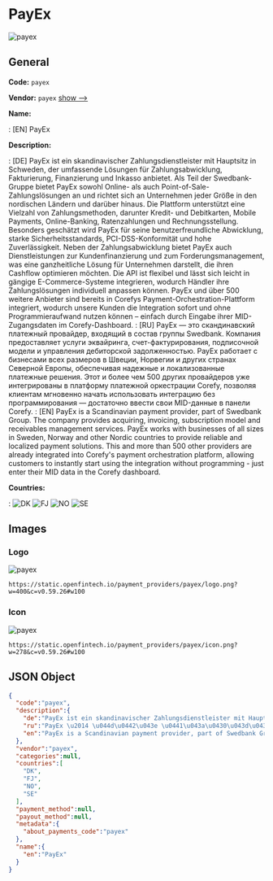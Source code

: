 
# PayEx 
![payex](https://static.openfintech.io/payment_providers/payex/logo.png?w=400&c=v0.59.26#w100)  

## General 
 
**Code:** `payex` 
 
**Vendor:** `payex` [show -->](/vendors/payex/) 
 
**Name:** 
 
:	[EN] PayEx 
 
**Description:** 
 
: [DE] PayEx ist ein skandinavischer Zahlungsdienstleister mit Hauptsitz in Schweden, der umfassende Lösungen für Zahlungsabwicklung, Fakturierung, Finanzierung und Inkasso anbietet. Als Teil der Swedbank-Gruppe bietet PayEx sowohl Online- als auch Point-of-Sale-Zahlungslösungen an und richtet sich an Unternehmen jeder Größe in den nordischen Ländern und darüber hinaus. Die Plattform unterstützt eine Vielzahl von Zahlungsmethoden, darunter Kredit- und Debitkarten, Mobile Payments, Online-Banking, Ratenzahlungen und Rechnungsstellung. Besonders geschätzt wird PayEx für seine benutzerfreundliche Abwicklung, starke Sicherheitsstandards, PCI-DSS-Konformität und hohe Zuverlässigkeit. Neben der Zahlungsabwicklung bietet PayEx auch Dienstleistungen zur Kundenfinanzierung und zum Forderungsmanagement, was eine ganzheitliche Lösung für Unternehmen darstellt, die ihren Cashflow optimieren möchten. Die API ist flexibel und lässt sich leicht in gängige E-Commerce-Systeme integrieren, wodurch Händler ihre Zahlungslösungen individuell anpassen können. PayEx und über 500 weitere Anbieter sind bereits in Corefys Payment-Orchestration-Plattform integriert, wodurch unsere Kunden die Integration sofort und ohne Programmieraufwand nutzen können – einfach durch Eingabe ihrer MID-Zugangsdaten im Corefy-Dashboard. 
: [RU] PayEx — это скандинавский платежный провайдер, входящий в состав группы Swedbank. Компания предоставляет услуги эквайринга, счет-фактурирования, подписочной модели и управления дебиторской задолженностью. PayEx работает с бизнесами всех размеров в Швеции, Норвегии и других странах Северной Европы, обеспечивая надежные и локализованные платежные решения. Этот и более чем 500 других провайдеров уже интегрированы в платформу платежной оркестрации Corefy, позволяя клиентам мгновенно начать использовать интеграцию без программирования — достаточно ввести свои MID-данные в панели Corefy. 
: [EN] PayEx is a Scandinavian payment provider, part of Swedbank Group. The company provides acquiring, invoicing, subscription model and receivables management services. PayEx works with businesses of all sizes in Sweden, Norway and other Nordic countries to provide reliable and localized payment solutions. This and more than 500 other providers are already integrated into Corefy's payment orchestration platform, allowing customers to instantly start using the integration without programming - just enter their MID data in the Corefy dashboard. 
 
 
**Countries:** 
 
:	![DK](https://cdnjs.cloudflare.com/ajax/libs/flag-icon-css/3.3.0/flags/4x3/dk.svg#w24) 	![FJ](https://cdnjs.cloudflare.com/ajax/libs/flag-icon-css/3.3.0/flags/4x3/fj.svg#w24) 	![NO](https://cdnjs.cloudflare.com/ajax/libs/flag-icon-css/3.3.0/flags/4x3/no.svg#w24) 	![SE](https://cdnjs.cloudflare.com/ajax/libs/flag-icon-css/3.3.0/flags/4x3/se.svg#w24)  

## Images 

### Logo 
 
![payex](https://static.openfintech.io/payment_providers/payex/logo.png?w=400&c=v0.59.26#w100)  

```
https://static.openfintech.io/payment_providers/payex/logo.png?w=400&c=v0.59.26#w100
```  

### Icon 
 
![payex](https://static.openfintech.io/payment_providers/payex/icon.png?w=278&c=v0.59.26#w100)  

```
https://static.openfintech.io/payment_providers/payex/icon.png?w=278&c=v0.59.26#w100
```  

## JSON Object 

```json
{
  "code":"payex",
  "description":{
    "de":"PayEx ist ein skandinavischer Zahlungsdienstleister mit Hauptsitz in Schweden, der umfassende L\u00f6sungen f\u00fcr Zahlungsabwicklung, Fakturierung, Finanzierung und Inkasso anbietet. Als Teil der Swedbank-Gruppe bietet PayEx sowohl Online- als auch Point-of-Sale-Zahlungsl\u00f6sungen an und richtet sich an Unternehmen jeder Gr\u00f6\u00dfe in den nordischen L\u00e4ndern und dar\u00fcber hinaus. Die Plattform unterst\u00fctzt eine Vielzahl von Zahlungsmethoden, darunter Kredit- und Debitkarten, Mobile Payments, Online-Banking, Ratenzahlungen und Rechnungsstellung. Besonders gesch\u00e4tzt wird PayEx f\u00fcr seine benutzerfreundliche Abwicklung, starke Sicherheitsstandards, PCI-DSS-Konformit\u00e4t und hohe Zuverl\u00e4ssigkeit. Neben der Zahlungsabwicklung bietet PayEx auch Dienstleistungen zur Kundenfinanzierung und zum Forderungsmanagement, was eine ganzheitliche L\u00f6sung f\u00fcr Unternehmen darstellt, die ihren Cashflow optimieren m\u00f6chten. Die API ist flexibel und l\u00e4sst sich leicht in g\u00e4ngige E-Commerce-Systeme integrieren, wodurch H\u00e4ndler ihre Zahlungsl\u00f6sungen individuell anpassen k\u00f6nnen. PayEx und \u00fcber 500 weitere Anbieter sind bereits in Corefys Payment-Orchestration-Plattform integriert, wodurch unsere Kunden die Integration sofort und ohne Programmieraufwand nutzen k\u00f6nnen \u2013 einfach durch Eingabe ihrer MID-Zugangsdaten im Corefy-Dashboard.",
    "ru":"PayEx \u2014 \u044d\u0442\u043e \u0441\u043a\u0430\u043d\u0434\u0438\u043d\u0430\u0432\u0441\u043a\u0438\u0439 \u043f\u043b\u0430\u0442\u0435\u0436\u043d\u044b\u0439 \u043f\u0440\u043e\u0432\u0430\u0439\u0434\u0435\u0440, \u0432\u0445\u043e\u0434\u044f\u0449\u0438\u0439 \u0432 \u0441\u043e\u0441\u0442\u0430\u0432 \u0433\u0440\u0443\u043f\u043f\u044b Swedbank. \u041a\u043e\u043c\u043f\u0430\u043d\u0438\u044f \u043f\u0440\u0435\u0434\u043e\u0441\u0442\u0430\u0432\u043b\u044f\u0435\u0442 \u0443\u0441\u043b\u0443\u0433\u0438 \u044d\u043a\u0432\u0430\u0439\u0440\u0438\u043d\u0433\u0430, \u0441\u0447\u0435\u0442-\u0444\u0430\u043a\u0442\u0443\u0440\u0438\u0440\u043e\u0432\u0430\u043d\u0438\u044f, \u043f\u043e\u0434\u043f\u0438\u0441\u043e\u0447\u043d\u043e\u0439 \u043c\u043e\u0434\u0435\u043b\u0438 \u0438 \u0443\u043f\u0440\u0430\u0432\u043b\u0435\u043d\u0438\u044f \u0434\u0435\u0431\u0438\u0442\u043e\u0440\u0441\u043a\u043e\u0439 \u0437\u0430\u0434\u043e\u043b\u0436\u0435\u043d\u043d\u043e\u0441\u0442\u044c\u044e. PayEx \u0440\u0430\u0431\u043e\u0442\u0430\u0435\u0442 \u0441 \u0431\u0438\u0437\u043d\u0435\u0441\u0430\u043c\u0438 \u0432\u0441\u0435\u0445 \u0440\u0430\u0437\u043c\u0435\u0440\u043e\u0432 \u0432 \u0428\u0432\u0435\u0446\u0438\u0438, \u041d\u043e\u0440\u0432\u0435\u0433\u0438\u0438 \u0438 \u0434\u0440\u0443\u0433\u0438\u0445 \u0441\u0442\u0440\u0430\u043d\u0430\u0445 \u0421\u0435\u0432\u0435\u0440\u043d\u043e\u0439 \u0415\u0432\u0440\u043e\u043f\u044b, \u043e\u0431\u0435\u0441\u043f\u0435\u0447\u0438\u0432\u0430\u044f \u043d\u0430\u0434\u0435\u0436\u043d\u044b\u0435 \u0438 \u043b\u043e\u043a\u0430\u043b\u0438\u0437\u043e\u0432\u0430\u043d\u043d\u044b\u0435 \u043f\u043b\u0430\u0442\u0435\u0436\u043d\u044b\u0435 \u0440\u0435\u0448\u0435\u043d\u0438\u044f. \u042d\u0442\u043e\u0442 \u0438 \u0431\u043e\u043b\u0435\u0435 \u0447\u0435\u043c 500 \u0434\u0440\u0443\u0433\u0438\u0445 \u043f\u0440\u043e\u0432\u0430\u0439\u0434\u0435\u0440\u043e\u0432 \u0443\u0436\u0435 \u0438\u043d\u0442\u0435\u0433\u0440\u0438\u0440\u043e\u0432\u0430\u043d\u044b \u0432 \u043f\u043b\u0430\u0442\u0444\u043e\u0440\u043c\u0443 \u043f\u043b\u0430\u0442\u0435\u0436\u043d\u043e\u0439 \u043e\u0440\u043a\u0435\u0441\u0442\u0440\u0430\u0446\u0438\u0438 Corefy, \u043f\u043e\u0437\u0432\u043e\u043b\u044f\u044f \u043a\u043b\u0438\u0435\u043d\u0442\u0430\u043c \u043c\u0433\u043d\u043e\u0432\u0435\u043d\u043d\u043e \u043d\u0430\u0447\u0430\u0442\u044c \u0438\u0441\u043f\u043e\u043b\u044c\u0437\u043e\u0432\u0430\u0442\u044c \u0438\u043d\u0442\u0435\u0433\u0440\u0430\u0446\u0438\u044e \u0431\u0435\u0437 \u043f\u0440\u043e\u0433\u0440\u0430\u043c\u043c\u0438\u0440\u043e\u0432\u0430\u043d\u0438\u044f \u2014 \u0434\u043e\u0441\u0442\u0430\u0442\u043e\u0447\u043d\u043e \u0432\u0432\u0435\u0441\u0442\u0438 \u0441\u0432\u043e\u0438 MID-\u0434\u0430\u043d\u043d\u044b\u0435 \u0432 \u043f\u0430\u043d\u0435\u043b\u0438 Corefy.",
    "en":"PayEx is a Scandinavian payment provider, part of Swedbank Group. The company provides acquiring, invoicing, subscription model and receivables management services. PayEx works with businesses of all sizes in Sweden, Norway and other Nordic countries to provide reliable and localized payment solutions. This and more than 500 other providers are already integrated into Corefy's payment orchestration platform, allowing customers to instantly start using the integration without programming - just enter their MID data in the Corefy dashboard."
  },
  "vendor":"payex",
  "categories":null,
  "countries":[
    "DK",
    "FJ",
    "NO",
    "SE"
  ],
  "payment_method":null,
  "payout_method":null,
  "metadata":{
    "about_payments_code":"payex"
  },
  "name":{
    "en":"PayEx"
  }
}
```  

